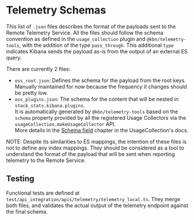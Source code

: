 # Telemetry Schemas

This list of `.json` files describes the format of the payloads sent to the Remote Telemetry Service. All the files should follow the schema convention as defined in the `usage_collection` plugin and `@kbn/telemetry-tools`, with the addition of the type `pass_through`. This additional `type` indicates Kibana sends the payload as-is from the output of an external ES query.

There are currently 2 files:

- `oss_root.json`: Defines the schema for the payload from the root keys.    
  Manually maintained for now because the frequency it changes should be pretty low.
- `oss_plugins.json`: The schema for the content that will be nested in `stack_stats.kibana.plugins`.    
  It is automatically generated by `@kbn/telemetry-tools` based on the `schema` property provided by all the registered Usage Collectors via the `usageCollection.makeUsageCollector` API.    
  More details in the [Schema field](../../usage_collection/README.md#schema-field) chapter in the UsageCollection's docs.

NOTE: Despite its similarities to ES mappings, the intention of these files is not to define any index mappings. They should be considered as a tool to understand the format of the payload that will be sent when reporting telemetry to the Remote Service.

## Testing

Functional tests are defined at `test/api_integration/apis/telemetry/telemetry_local.ts`. They merge both files, and validates the actual output of the telemetry endpoint against the final schema.